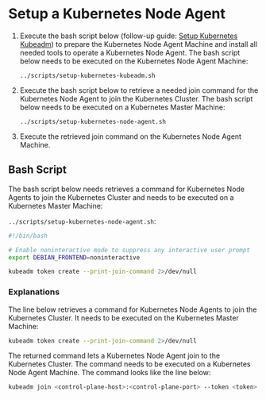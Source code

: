 # Setup a Kubernetes Node Agent

1. Execute the bash script below (follow-up guide: [Setup Kubernetes Kubeadm](setup-kubernetes-kubeadm.md)) to prepare the Kubernetes Node Agent Machine and install all needed tools to operate a Kubernetes Node Agent. The bash script below needs to be executed on the Kubernetes Node Agent Machine:

   `../scripts/setup-kubernetes-kubeadm.sh`

2. Execute the bash script below to retrieve a needed join command for the Kubernetes Node Agent to join the Kubernetes Cluster. The bash script below needs to be executed on a Kubernetes Master Machine:

   `../scripts/setup-kubernetes-node-agent.sh`

3. Execute the retrieved join command on the Kubernetes Node Agent Machine.

## Bash Script

The bash script below needs retrieves a command for Kubernetes Node Agents to join the Kubernetes Cluster and needs to be executed on a Kubernetes Master Machine:

`../scripts/setup-kubernetes-node-agent.sh`:

```bash
#!/bin/bash

# Enable noninteractive mode to suppress any interactive user prompt
export DEBIAN_FRONTEND=noninteractive

kubeadm token create --print-join-command 2>/dev/null

```

### Explanations

The line below retrieves a command for Kubernetes Node Agents to join the Kubernetes Cluster. It needs to be executed on the Kubernetes Master Machine:

```bash
kubeadm token create --print-join-command 2>/dev/null
```

The returned command lets a Kubernetes Node Agent join to the Kubernetes Cluster. The command needs to be executed on a Kubernetes Node Agent Machine. The command looks like the line below:

```bash
kubeadm join <control-plane-host>:<control-plane-port> --token <token> --discovery-token-ca-cert-hash sha256:<hash>
```

